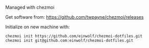 Managed with chezmoi

Get software from:
https://github.com/twpayne/chezmoi/releases

Initialize on new machine with:

```
chezmoi init https://github.com/einwolf/chezmoi-dotfiles.git
chezmoi init git@github.com:einwolf/chezmoi-dotfiles.git
```
